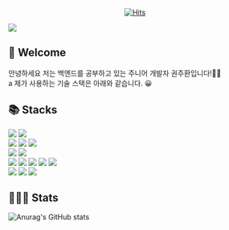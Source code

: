 <div align=center>

[![Hits](https://hits.seeyoufarm.com/api/count/incr/badge.svg?url=https%3A%2F%2Fgithub.com%2FJeongUijeong&count_bg=%2334A8D0&title_bg=%23555555&icon=github.svg&icon_color=%23E7E7E7&title=Visitors&edge_flat=true)](https://hits.seeyoufarm.com)

</div>

<img src="https://capsule-render.vercel.app/api?type=waving&color=gradient&height=300&section=header&text=Welcome%20to%20my%20GitHub%20profile!&fontAlign=60&fontAlignY=50&fontSize=40" />

<div align=left><h2>🌈 Welcome</h1></div>

안녕하세요 저는 백엔드를 공부하고 있는 주니어 개발자 권주환입니다!🙌🏻
<br>a
제가 사용하는 기술 스택은 아래와 같습니다. 😀

<div align=left><h2>📚 Stacks</h2></div>

<div align=left>
  
  <img src="https://img.shields.io/badge/JAVA-007396?style=flat-square&logo=java&logoColor=white">
  <img src="https://img.shields.io/badge/Python-3776AB?style=flat-square&logo=Python&logoColor=white">
  <br>
  <img src="https://img.shields.io/badge/Spring-6DB33F?style=flat-square&logo=spring&logoColor=white">
  <img src="https://img.shields.io/badge/SpringBoot-6DB33F?style=flat-square&logo=springboot&logoColor=white">
   <img src="https://img.shields.io/badge/Spring Security-6DB33F?style=flat-square&logo=Spring Security&logoColor=white">
  <br>
  <img src="https://img.shields.io/badge/IntelliJ-000000?style=flat-square&logo=intellijidea&logoColor=white">
  <img src="https://img.shields.io/badge/Git-F05032?style=flat-square&logo=git&logoColor=white">
  <br>
  <img src="https://img.shields.io/badge/DOCKER-2496ED?style=flat-square&logo=docker&logoColor=white">
  <img src="https://img.shields.io/badge/MySQL-4479A1?style=flat-square&logo=mysql&logoColor=white">
  <img src="https://img.shields.io/badge/REDIS-DC382D?style=flat-square&logo=redis&logoColor=white">
  <img src="https://img.shields.io/badge/H2-E6E600?style=flat-square&logo=h2&logoColor=white">
  <img src="https://img.shields.io/badge/AWS-232F3E?style=flat-square&logo=Amazon AWS&logoColor=white">
  
  <br>
  <img src="https://img.shields.io/badge/GitHub-181717?style=flat-square&logo=github&logoColor=white">
  <img src="https://img.shields.io/badge/Notion-000000?style=flat-square&logo=notion&logoColor=white">
  <img src="https://img.shields.io/badge/Slack-4A154B?style=flat-square&logo=slack&logoColor=white">
  
</div>

<div align=left><h2>👩🏻‍💻 Stats</h2>
  
![Anurag's GitHub stats](https://github-readme-stats.vercel.app/api?username=KwonJuHwan&show_icons=true&theme=dracula)

</div>
